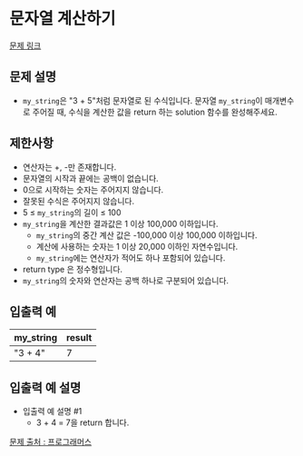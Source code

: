 # 문자열 계산하기

[문제 링크](https://school.programmers.co.kr/learn/courses/30/lessons/120902)

## 문제 설명

- `my_string`은 "3 + 5"처럼 문자열로 된 수식입니다. 문자열 `my_string`이 매개변수로 주어질 때, 수식을 계산한 값을 return 하는 solution 함수를 완성해주세요.

## 제한사항

- 연산자는 +, -만 존재합니다.
- 문자열의 시작과 끝에는 공백이 없습니다.
- 0으로 시작하는 숫자는 주어지지 않습니다.
- 잘못된 수식은 주어지지 않습니다.
- 5 ≤ `my_string`의 길이 ≤ 100
- `my_string`을 계산한 결과값은 1 이상 100,000 이하입니다.
  - `my_string`의 중간 계산 값은 -100,000 이상 100,000 이하입니다.
  - 계산에 사용하는 숫자는 1 이상 20,000 이하인 자연수입니다.
  - `my_string`에는 연산자가 적어도 하나 포함되어 있습니다.
- return type 은 정수형입니다.
- `my_string`의 숫자와 연산자는 공백 하나로 구분되어 있습니다.

## 입출력 예

| my_string | result |
| --------- | ------ |
| "3 + 4"   | 7      |

## 입출력 예 설명

- 입출력 예 설명 #1
  - 3 + 4 = 7을 return 합니다.

[문제 출처 : 프로그래머스](https://school.programmers.co.kr/learn/challenges?order=acceptance_desc&levels=0)

